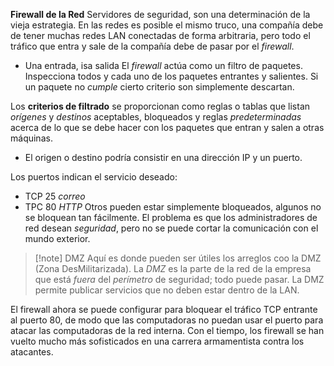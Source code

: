 **Firewall de la Red**
Servidores de seguridad, son una determinación de la vieja estrategia. En las redes es posible el  mismo truco, una compañía debe de tener muchas redes LAN conectadas de forma arbitraria, pero todo el tráfico que entra y sale de la compañía debe de pasar por el *firewall*.
- Una entrada, isa salida
El *firewall* actúa como un filtro de paquetes. Inspecciona todos y cada uno de los paquetes entrantes y salientes. Si un paquete no *cumple* cierto criterio son simplemente descartan.

Los **criterios de filtrado** se proporcionan como reglas o tablas que listan *orígenes* y *destinos* aceptables, bloqueados y reglas *predeterminadas* acerca de lo que se debe hacer con los paquetes que entran y salen a otras máquinas.
- El origen o destino podría consistir en una dirección IP y un puerto.
  
Los puertos indican el servicio deseado:
- TCP 25 *correo*
- TPC 80 *HTTP*
Otros pueden estar simplemente bloqueados, algunos no se bloquean tan fácilmente.  El problema  es que los administradores de red desean *seguridad*, pero no se puede cortar la comunicación con el mundo exterior. 
> [!note] DMZ
> Aquí  es donde pueden ser útiles los arreglos coo la DMZ (Zona DesMilitarizada).  La *DMZ* es la parte de la red de la empresa que está *fuera* del *perímetro* de seguridad; todo puede pasar.
> La DMZ permite publicar servicios que no deben estar dentro de la LAN.  

El firewall ahora se puede configurar para bloquear el tráfico TCP entrante al puerto 80, de modo que las computadoras no puedan usar el puerto para atacar las computadoras de la red interna.
Con el tiempo, los firewall se han vuelto mucho más sofisticados en una carrera armamentista contra los atacantes. 
